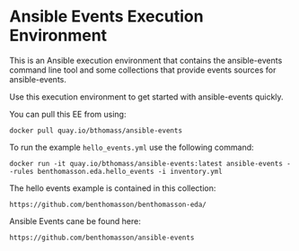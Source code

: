 

# Ansible Events Execution Environment

This is an Ansible execution environment that contains the
ansible-events command line tool and some collections that
provide events sources for ansible-events.

Use this execution environment to get started with ansible-events
quickly.

You can pull this EE from using:

    docker pull quay.io/bthomass/ansible-events


To run the example `hello_events.yml` use the following command:

	docker run -it quay.io/bthomass/ansible-events:latest ansible-events --rules benthomasson.eda.hello_events -i inventory.yml


The hello events example is contained in this collection:

    https://github.com/benthomasson/benthomasson-eda/



Ansible Events cane be found here:

    https://github.com/benthomasson/ansible-events
